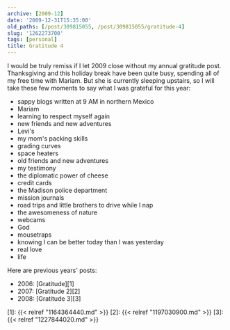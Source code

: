 ```yaml
---
archive: [2009-12]
date: '2009-12-31T15:35:00'
old_paths: [/post/309815055, /post/309815055/gratitude-4]
slug: '1262273700'
tags: [personal]
title: Gratitude 4
---
```


I would be truly remiss if I let 2009 close without my annual gratitude
post. Thanksgiving and this holiday break have been quite busy, spending
all of my free time with Mariam.  But she is currently sleeping upstairs,
so I will take these few moments to say what I was grateful for this year:  

- sappy blogs written at 9 AM in northern Mexico  
- Mariam
- learning to respect myself again
- new friends and new adventures
- Levi's
- my mom's packing skills
- grading curves
- space heaters
- old friends and new adventures
- my testimony
- the diplomatic power of cheese
- credit cards
- the Madison police department
- mission journals
- road trips and little brothers to drive while I nap
- the awesomeness of nature    
- webcams
- God
- mousetraps
- knowing I can be better today than I was yesterday
- real love
- life   

Here are previous years' posts:  
 
- 2006: [Gratitude][1]
- 2007: [Gratitude 2][2]
- 2008: [Gratitude 3][3]

[1]: {{< relref "1164364440.md" >}}
[2]: {{< relref "1197030900.md" >}}
[3]: {{< relref "1227844020.md" >}}
